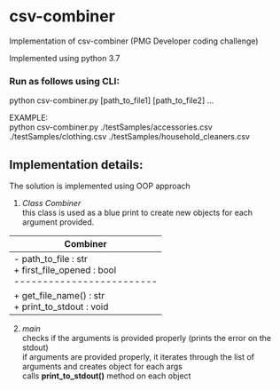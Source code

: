 # csv-combiner
Implementation of csv-combiner (PMG Developer coding challenge)

Implemented using python 3.7

### Run as follows using CLI:
  python csv-combiner.py [path_to_file1] [path_to_file2] ...
  
EXAMPLE: <br />
python csv-combiner.py ./testSamples/accessories.csv ./testSamples/clothing.csv ./testSamples/household_cleaners.csv

Implementation details:
------
The solution is implemented using OOP approach

1. _Class Combiner_ <br /> 
this class is used as a blue print to create new objects for each argument provided.

|   Combiner    | 
| ------------- |
| - path_to_file : str <br />+ first_file_opened : bool <br />  -------------------------|
| + get_file_name() : str <br />+ print_to_stdout : void|

2. _main_ <br /> 
checks if the arguments is provided properly (prints the error on the stdout) <br />
if arguments are provided properly, it iterates through the list of arguments and creates object for each args </br>
calls __print_to_stdout()__ method on each object



  


  


